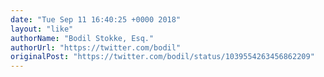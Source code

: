```yaml
---
date: "Tue Sep 11 16:40:25 +0000 2018"
layout: "like"
authorName: "Bodil Stokke, Esq."
authorUrl: "https://twitter.com/bodil"
originalPost: "https://twitter.com/bodil/status/1039554263456862209"
---
```

